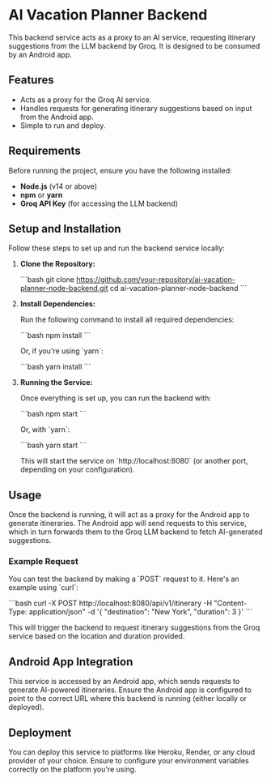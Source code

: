 
# AI Vacation Planner Backend

This backend service acts as a proxy to an AI service, requesting itinerary suggestions from the LLM backend by Groq. It is designed to be consumed by an Android app.

## Features

- Acts as a proxy for the Groq AI service.
- Handles requests for generating itinerary suggestions based on input from the Android app.
- Simple to run and deploy.

## Requirements

Before running the project, ensure you have the following installed:

- **Node.js** (v14 or above)
- **npm** or **yarn**
- **Groq API Key** (for accessing the LLM backend)

## Setup and Installation

Follow these steps to set up and run the backend service locally:

1. **Clone the Repository:**

   \`\`\`bash
   git clone https://github.com/your-repository/ai-vacation-planner-node-backend.git
   cd ai-vacation-planner-node-backend
   \`\`\`

2. **Install Dependencies:**

   Run the following command to install all required dependencies:

   \`\`\`bash
   npm install
   \`\`\`

   Or, if you're using \`yarn\`:

   \`\`\`bash
   yarn install
   \`\`\`


4. **Running the Service:**

   Once everything is set up, you can run the backend with:

   \`\`\`bash
   npm start
   \`\`\`

   Or, with \`yarn\`:

   \`\`\`bash
   yarn start
   \`\`\`

   This will start the service on \`http://localhost:8080\` (or another port, depending on your configuration).

## Usage

Once the backend is running, it will act as a proxy for the Android app to generate itineraries. The Android app will send requests to this service, which in turn forwards them to the Groq LLM backend to fetch AI-generated suggestions.

### Example Request

You can test the backend by making a \`POST\` request to it. Here's an example using \`curl\`:

\`\`\`bash
curl -X POST http://localhost:8080/api/v1/itinerary -H "Content-Type: application/json" -d '{
    "destination": "New York",
    "duration": 3
}'
\`\`\`

This will trigger the backend to request itinerary suggestions from the Groq service based on the location and duration provided.

## Android App Integration

This service is accessed by an Android app, which sends requests to generate AI-powered itineraries. Ensure the Android app is configured to point to the correct URL where this backend is running (either locally or deployed).

## Deployment

You can deploy this service to platforms like Heroku, Render, or any cloud provider of your choice. Ensure to configure your environment variables correctly on the platform you're using.
